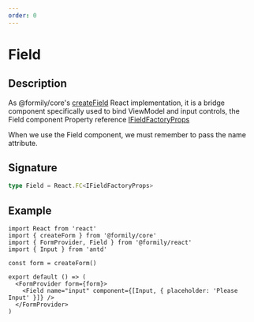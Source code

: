 ```yaml
---
order: 0
---
```


# Field

## Description

As @formily/core's [createField](https://core.formilyjs.org/api/models/form#createfield) React implementation, it is a bridge component specifically used to bind ViewModel and input controls, the Field component Property reference [IFieldFactoryProps](https://core.formilyjs.org/api/models/form#ifieldfactoryprops)

<Alert>
When we use the Field component, we must remember to pass the name attribute.
</Alert>

## Signature

```ts
type Field = React.FC<IFieldFactoryProps>
```

## Example

```tsx
import React from 'react'
import { createForm } from '@formily/core'
import { FormProvider, Field } from '@formily/react'
import { Input } from 'antd'

const form = createForm()

export default () => (
  <FormProvider form={form}>
    <Field name="input" component={[Input, { placeholder: 'Please Input' }]} />
  </FormProvider>
)
```
